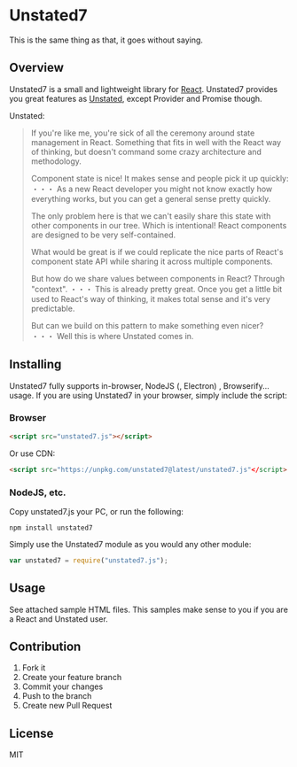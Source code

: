 # Unstated7

This is the same thing as that, it goes without saying.

## Overview

Unstated7 is a small and lightweight library for 
[React](https://facebook.github.io/react/).
Unstated7 provides you great features as [Unstated](https://github.com/jamiebuilds/unstated), except Provider and Promise though.

Unstated:
> If you're like me, you're sick of all the ceremony around state management in React. Something that fits in well with the React way of thinking, but doesn't command some crazy architecture and methodology.
> 
> Component state is nice! It makes sense and people pick it up quickly:
> ・・・
> As a new React developer you might not know exactly how everything works, but you can get a general sense pretty quickly.
> 
> The only problem here is that we can't easily share this state with other components in our tree. Which is intentional! React components are designed to be very self-contained.
> 
> What would be great is if we could replicate the nice parts of React's component state API while sharing it across multiple components.
> 
> But how do we share values between components in React? Through "context".
> ・・・
> This is already pretty great. Once you get a little bit used to React's way of thinking, it makes total sense and it's very predictable.
> 
> But can we build on this pattern to make something even nicer?
> ・・・
> Well this is where Unstated comes in.


## Installing

Unstated7 fully supports in-browser, NodeJS (, Electron) , Browserify... usage. If you are using
Unstated7 in your browser, simply include the script:

### Browser

```html
<script src="unstated7.js"></script>
```

Or use CDN:

```html
<script src="https://unpkg.com/unstated7@latest/unstated7.js"</script>
```

### NodeJS, etc.

Copy unstated7.js your PC, or run the following:

```
npm install unstated7
```

Simply use the Unstated7 module as you would any other module:

```javascript
var unstated7 = require("unstated7.js");
```

## Usage

See attached sample HTML files. 
This samples make sense to you if you are a React and Unstated user. 

## Contribution  

1. Fork it  
2. Create your feature branch  
3. Commit your changes  
4. Push to the branch  
5. Create new Pull Request

## License

MIT
